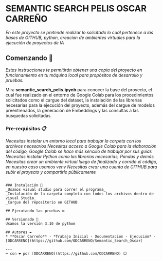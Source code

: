 # SEMANTIC SEARCH PELIS OSCAR CARREÑO

_En este proyecto se pretende realizar lo solicitado lo cual pertenece a las bases de GITHUB, python, creacion de ambientes virtuales para la ejecución de proyectos de IA_

## Comenzando 🚀

_Estas instrucciones te permitirán obtener una copia del proyecto en funcionamiento en tu máquina local para propósitos de desarrollo y pruebas._

Mira **semantic_search_pelis.ipynb** para conocer la base del proyecto, el cual fue realizado en el entorno de Google Colab para los procedimientos solicitados como el cargue del dataset, la instalación de las librerías necesarias para la ejecución del proyecto, además del cargue de modelos preentrenados, la generación de Embeddings y las consultas a las busquedas solicitadas.


### Pre-requisitos 📋
_Necesitas instalar un entorno local para trabajar la carpeta con los archivos necesarios_
_Necesitas acceso a Google Colab para la elaboración del código, Google Colab se hace más sencillo de trabajar por sus guías_
_Necesitas instalar Python como las librerías necesarias, Pandas y demás_
_Necesitas crear un ambiente virtual luego de finalizado y corrido el código, en nuestro caso usamos venv_
_Necesitas crear una cuenta de GITHUB para subir el proyecto y compartirlo públicamente_
```

### Instalación 🔧
_Usamos visual studio para correr el programa_
_Instalación de la carpeta completa con todos los archivos dentro de visual Studio_
_Cargue del repositorio en GITHUB

## Ejecutando las pruebas ⚙️

## Versionado 📌
Usamos la versión 3.10 de python

## Autores ✒️
* **Oscar Carreño** - *Trabajo Inicial - Documentación - Ejecución* - [ODCARRENO](https://github.com/ODCARRENO/Semantic_Search_Oscar)

---
⌨️ con ❤️ por [ODCARRENO](https://github.com/ODCARRENO) 😊
